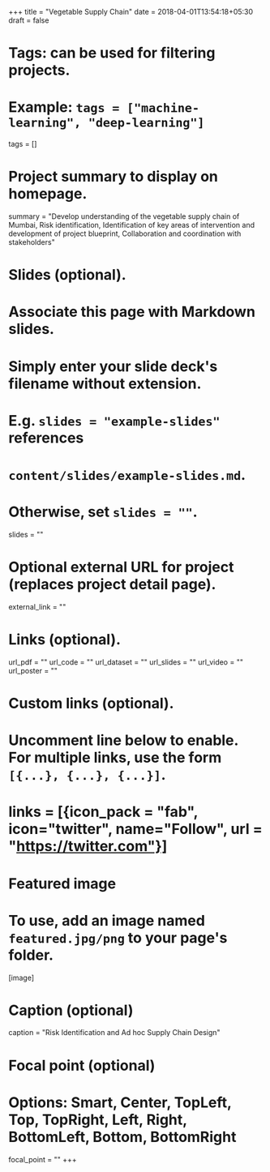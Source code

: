 +++
title = "Vegetable Supply Chain"
date = 2018-04-01T13:54:18+05:30
draft = false

# Tags: can be used for filtering projects.

# Example: `tags = ["machine-learning", "deep-learning"]`

tags = []

# Project summary to display on homepage.

summary = "Develop understanding of the vegetable supply chain of Mumbai, Risk identification, Identification of key areas of intervention and development of project blueprint, Collaboration and coordination with stakeholders"

# Slides (optional).

# Associate this page with Markdown slides.

# Simply enter your slide deck's filename without extension.

# E.g. `slides = "example-slides"` references

# `content/slides/example-slides.md`.

# Otherwise, set `slides = ""`.

slides = ""

# Optional external URL for project (replaces project detail page).

external_link = ""

# Links (optional).

url_pdf = ""
url_code = ""
url_dataset = ""
url_slides = ""
url_video = ""
url_poster = ""

# Custom links (optional).

# Uncomment line below to enable. For multiple links, use the form `[{...}, {...}, {...}]`.

# links = [{icon_pack = "fab", icon="twitter", name="Follow", url = "https://twitter.com"}]

# Featured image

# To use, add an image named `featured.jpg/png` to your page's folder.

[image]

# Caption (optional)

  caption = "Risk Identification and Ad hoc Supply Chain Design"

# Focal point (optional)

# Options: Smart, Center, TopLeft, Top, TopRight, Left, Right, BottomLeft, Bottom, BottomRight

  focal_point = ""
+++
